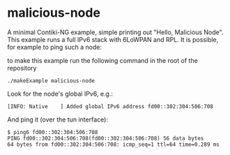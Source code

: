 # malicious-node

A minimal Contiki-NG example, simple printing out "Hello, Malicious Node".
This example runs a full IPv6 stack with 6LoWPAN and RPL.
It is possible, for example to ping such a node:

to make this example run the following command in the root of the repository
```
./makeExample malicious-node
```

Look for the node's global IPv6, e.g.:
```
[INFO: Native    ] Added global IPv6 address fd00::302:304:506:708
```

And ping it (over the tun interface):
```
$ ping6 fd00::302:304:506:708
PING fd00::302:304:506:708(fd00::302:304:506:708) 56 data bytes
64 bytes from fd00::302:304:506:708: icmp_seq=1 ttl=64 time=0.289 ms
```

